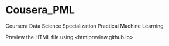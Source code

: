 # Cousera_PML
Coursera Data Science Specialization Practical Machine Learning

Preview the HTML file using <htmlpreview.github.io>
